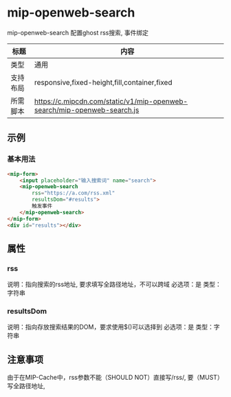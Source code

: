 # mip-openweb-search

mip-openweb-search 配置ghost rss搜索, 事件绑定

标题|内容
----|----
类型|通用
支持布局|responsive,fixed-height,fill,container,fixed
所需脚本|https://c.mipcdn.com/static/v1/mip-openweb-search/mip-openweb-search.js

## 示例

### 基本用法

```html
<mip-form>
	<input placeholder="输入搜索词" name="search">
	<mip-openweb-search
		rss="https://a.com/rss.xml"
		resultsDom="#results">
		触发事件
	</mip-openweb-search>
</mip-form>
<div id="results"></div>
```

## 属性

### rss

说明：指向搜索的rss地址, 要求填写全路径地址，不可以跨域
必选项：是
类型：字符串

### resultsDom

说明：指向存放搜索结果的DOM，要求使用$()可以选择到
必选项：是
类型：字符串

## 注意事项
由于在MIP-Cache中，rss参数不能（SHOULD NOT）直接写/rss/, 要（MUST）写全路径地址, 